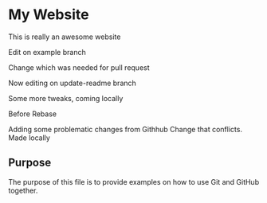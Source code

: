 # My Website

This is really an awesome website

Edit on example branch

Change which was needed for pull request

Now editing on update-readme branch

Some more tweaks, coming locally

Before Rebase

Adding some problematic changes from Githhub
Change that conflicts. Made locally

## Purpose

The purpose of this file is to provide examples
on how to use Git and GitHub together.